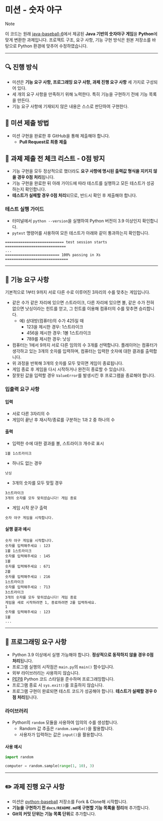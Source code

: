 # 미션 - 숫자 야구

> [!NOTE]  
> 이 코드는 원래 [java-baseball-6](https://github.com/woowacourse-precourse/java-baseball-6)에서 제공된 **Java 기반의 숫자야구 게임**을 **Python**에 맞게 변환한 과제입니다. 프로젝트 구조, 요구 사항, 기능 구현 방식은 원본 저장소를 바탕으로 Python 환경에 맞추어 수정하였습니다.
> 
---

## 🔍 진행 방식

- 미션은 **기능 요구 사항, 프로그래밍 요구 사항, 과제 진행 요구 사항** 세 가지로 구성되어 있다.
- 세 개의 요구 사항을 만족하기 위해 노력한다. 특히 기능을 구현하기 전에 기능 목록을 만든다.
- 기능 요구 사항에 기재되지 않은 내용은 스스로 판단하여 구현한다.

## 📮 미션 제출 방법

- 미션 구현을 완료한 후 GitHub을 통해 제출해야 합니다.
    - **Pull Request로 최종 제출**

## 🚨 과제 제출 전 체크 리스트 - 0점 방지

- 기능 구현을 모두 정상적으로 했더라도 **요구 사항에 명시된 출력값 형식을 지키지 않을 경우 0점 처리**됩니다.
- 기능 구현을 완료한 뒤 아래 가이드에 따라 테스트를 실행하고 모든 테스트가 성공하는지 확인합니다.
- **테스트가 실패할 경우 0점 처리**되므로, 반드시 확인 후 제출해야 합니다.

### 테스트 실행 가이드

- 터미널에서 `python --version`을 실행하여 Python 버전이 3.9 이상인지 확인합니다.
- `pytest` 명령어를 사용하여 모든 테스트가 아래와 같이 통과하는지 확인합니다.

```
=========================== test session starts ============================
...
========================= 100% passing in Xs =============================
```

---

## 🚀 기능 요구 사항

기본적으로 1부터 9까지 서로 다른 수로 이루어진 3자리의 수를 맞추는 게임입니다.

- 같은 수가 같은 자리에 있으면 스트라이크, 다른 자리에 있으면 볼, 같은 수가 전혀 없으면 낫싱이라는 힌트를 얻고, 그 힌트를 이용해 컴퓨터의 수를 맞추면 승리합니다.
    - 예) 상대방(컴퓨터)의 수가 425일 때
        - 123을 제시한 경우: 1스트라이크
        - 456을 제시한 경우: 1볼 1스트라이크
        - 789를 제시한 경우: 낫싱
- 컴퓨터는 1에서 9까지 서로 다른 임의의 수 3개를 선택합니다. 플레이어는 컴퓨터가 생각하고 있는 3개의 숫자를 입력하며, 컴퓨터는 입력한 숫자에 대한 결과를 출력합니다.
- 위 과정을 반복해 3개의 숫자를 모두 맞히면 게임이 종료됩니다.
- 게임 종료 후 게임을 다시 시작하거나 완전히 종료할 수 있습니다.
- 잘못된 값을 입력할 경우 `ValueError`를 발생시킨 후 프로그램을 종료해야 합니다.

### 입출력 요구 사항

#### 입력

- 서로 다른 3자리의 수
- 게임이 끝난 후 재시작/종료를 구분하는 1과 2 중 하나의 수

#### 출력

- 입력한 수에 대한 결과를 볼, 스트라이크 개수로 표시

```
1볼 1스트라이크
```

- 하나도 없는 경우

```
낫싱
```

- 3개의 숫자를 모두 맞힐 경우

```
3스트라이크
3개의 숫자를 모두 맞히셨습니다! 게임 종료
```

- 게임 시작 문구 출력

```
숫자 야구 게임을 시작합니다.
```

#### 실행 결과 예시

```
숫자 야구 게임을 시작합니다.
숫자를 입력해주세요 : 123
1볼 1스트라이크
숫자를 입력해주세요 : 145
1볼
숫자를 입력해주세요 : 671
2볼
숫자를 입력해주세요 : 216
1스트라이크
숫자를 입력해주세요 : 713
3스트라이크
3개의 숫자를 모두 맞히셨습니다! 게임 종료
게임을 새로 시작하려면 1, 종료하려면 2를 입력하세요.
1
숫자를 입력해주세요 : 123
1볼
...
```

---

## 🎯 프로그래밍 요구 사항

- Python 3.9 이상에서 실행 가능해야 합니다. **정상적으로 동작하지 않을 경우 0점 처리**됩니다.
- 프로그램 실행의 시작점은 `main.py`의 `main()` 함수입니다.
- 외부 라이브러리는 사용하지 않습니다.
- [PEP8](https://www.python.org/dev/peps/pep-0008/) Python 코드 스타일을 준수하며 프로그래밍합니다.
- 프로그램 종료 시 `sys.exit()`를 호출하지 않습니다.
- 프로그램 구현이 완료되면 테스트 코드가 성공해야 합니다. **테스트가 실패할 경우 0점 처리**됩니다.

### 라이브러리

- Python의 `random` 모듈을 사용하여 임의의 수를 생성합니다.
    - Random 값 추출은 `random.sample()`을 활용합니다.
    - 사용자가 입력하는 값은 `input()`을 활용합니다.

#### 사용 예시

```python
import random

computer = random.sample(range(1, 10), 3)
```

---

## ✏️ 과제 진행 요구 사항

- 미션은 [python-baseball](https://github.com/swthewhite/python-baseball) 저장소를 Fork & Clone해 시작합니다.
- **기능을 구현하기 전 `docs/README.md`에 구현할 기능 목록을 정리**해 추가합니다.
- **Git의 커밋 단위는 기능 목록 단위**로 추가합니다.

